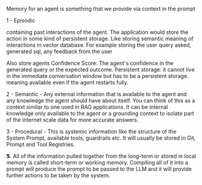Memory for an agent is something that we provide via context in the prompt

1 - Episodic 

containing past interactions of the agent. The application would store the action in some kind of persistent storage. Like storing semantic meaning of interactions in  vector database. For example
storing the user query asked, generated sql, any feedback from the user

Also store agents Confidence Score: The agent's confidence in the generated query or the expected outcome.
Persistent storage: it cannot live in the immediate conversation window but has to be a persistent storage. meaning available even if the agent restarts fully. 

2 - Semantic - Any external information that is available to the agent and any knowledge the agent should have about itself. You can think of this as a context similar to one used in RAG applications. 
It can be internal knowledge only available to the agent or a grounding context to isolate part of the internet scale data for more accurate answers.

3 - Procedural - This is systemic information like the structure of the System Prompt, available tools, guardrails etc. It will usually be stored in Git, Prompt and Tool Registries.

𝟱. All of the information pulled together from the long-term or stored in local memory is called short-term or working memory. 
Compiling all of it into a prompt will produce the prompt to be passed to the LLM and it will provide further actions to be taken by the system.

